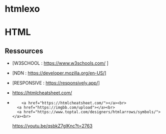 # htmlexo
# <HTML>HTML</HTML>

## Ressources

- [W3SCHOOL : https://www.w3schools.com/ ]

- [NDN : https://developer.mozilla.org/en-US/]

- [RESPONSIVE : https://responsively.app/]
- https://htmlcheatsheet.com/
-         <a href="https://htmlcheatsheet.com/"></a><br>
        <a href="https://imgbb.com/upload"></a><br>
        <a href="https://www.toptal.com/designers/htmlarrows/symbols/"></a><br>
  https://youtu.be/qsbkZ7gIKnc?t=2763
